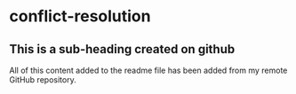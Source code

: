 # conflict-resolution
## This is a sub-heading created on github
All of this content added to the readme file has been added from my remote GitHub repository.
